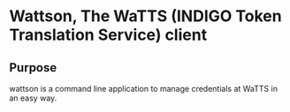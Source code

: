 # Wattson, The WaTTS (INDIGO Token Translation Service) client
## Purpose

wattson is a command line application to manage credentials at WaTTS in an easy way.
